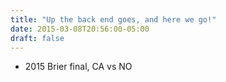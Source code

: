 ```yaml
---
title: "Up the back end goes, and here we go!"
date: 2015-03-08T20:56:00-05:00
draft: false
---
```

- 2015 Brier final, CA vs NO